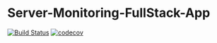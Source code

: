 # Server-Monitoring-FullStack-App

[![Build Status](https://travis-ci.org/AbdQaadir/Server-Monitoring-FullStack-App.svg?branch=week3)](https://travis-ci.org/AbdQaadir/Server-Monitoring-FullStack-App) [![codecov](https://codecov.io/gh/AbdQaadir/Server-Monitoring-FullStack-App/branch/master/graph/badge.svg)](https://codecov.io/gh/AbdQaadir/Server-Monitoring-FullStack-App)
